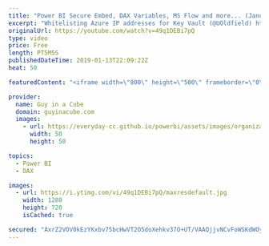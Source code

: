```yaml
---
title: "Power BI Secure Embed, DAX Variables, MS Flow and more... (January 14, 2019)"
excerpt: "Whitelisting Azure IP addresses for Key Vault (@UOldfield) http://blogs.adatis.co.uk/ustoldfield/post/Whitelisting-Azure-IP-addresses-for-Key-Vault  The Necessary Extras That Aren’t Shown in Your Azure BI Architecture Diagram (@mmarie) https://datasavvy.me/2019/01/11/the-necessary-extras-that-arent-shown-in-your-azure-bi-architecture-diagram/"
originalUrl: https://youtube.com/watch?v=49q1DEBi7pQ
type: video
price: Free
length: PT5M5S
publishedDateTime: 2019-01-13T22:09:22Z
heat: 50

featuredContent: "<iframe width=\"800\" height=\"500\" frameborder=\"0\" src=\"https://www.youtube.com/embed/49q1DEBi7pQ\" allow=\"accelerometer; autoplay; encrypted-media; gyroscope; picture-in-picture\" allowfullscreen></iframe>"

provider:
  name: Guy in a Cube
  domain: guyinacube.com
  images:
    - url: https://everyday-cc.github.io/powerbi/assets/images/organizations/guyinacube.com-50x50.jpg
      width: 50
      height: 50

topics:
  - Power BI
  - DAX

images:
  - url: https://i.ytimg.com/vi/49q1DEBi7pQ/maxresdefault.jpg
    width: 1280
    height: 720
    isCached: true

secured: "AxrZ2VOV0kEzYKxbv75bcHwVT2O5doXehkv37O+UT/VAAQjjvNCvFoWSKdWOyFLmZdWpHh58YooaA+PKXkCbagOsemVjXttNwDUQYE/cOv2COg9o+Guoxs0aYpRAzeolYDmf1Ys8K5gPacmieoaXb4PZoXgc1x5TJU1nKviR8dmPK9I9C+VAgt0JtXp6x04nNdPx6+c0mlyRMsxrVAVoar+RHUWCrYu/q5+Tp1OrKGJC/PyXGFauRHJtN9Ziu4YUu+m8KtHl9U5c3mJacAvGHj+J+lV2Ml72q+PVPPtT4uNzWo5xjaOoC7gUeEr7iERlXPR9F9B5Xu/U9aiI4PjVftPWW85ufz6yNpc5mIA0kolxb5Btz1H2sA97OlYqWqtgPQEAAXnAm88+fQhtOIRJ/sJwbAGZcp50qYZyl5/oFX0=;bD6pIoJlXIsHH5ME2vF9MQ=="
---
```


